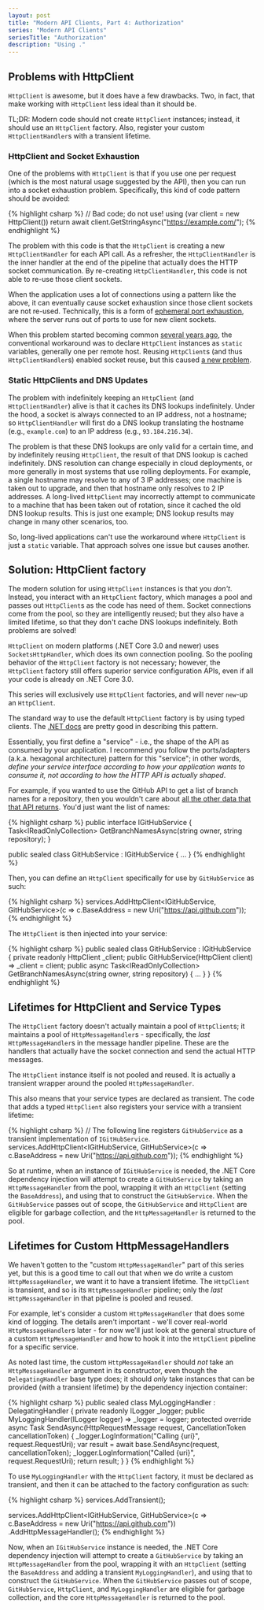 ```yaml
---
layout: post
title: "Modern API Clients, Part 4: Authorization"
series: "Modern API Clients"
seriesTitle: "Authorization"
description: "Using ."
---
```


## Problems with HttpClient

`HttpClient` is awesome, but it does have a few drawbacks. Two, in fact, that make working with `HttpClient` less ideal than it should be.

TL;DR: Modern code should not create `HttpClient` instances; instead, it should use an `HttpClient` factory. Also, register your custom `HttpClientHandler`s with a transient lifetime.

### HttpClient and Socket Exhaustion

One of the problems with `HttpClient` is that if you use one per request (which is the most natural usage suggested by the API), then you can run into a socket exhaustion problem. Specifically, this kind of code pattern should be avoided:

{% highlight csharp %}
// Bad code; do not use!
using (var client = new HttpClient())
  return await client.GetStringAsync("https://example.com/");
{% endhighlight %}

The problem with this code is that the `HttpClient` is creating a new `HttpClientHandler` for each API call. As a refresher, the `HttpClientHandler` is the inner handler at the end of the pipeline that actually does the HTTP socket communication. By re-creating `HttpClientHandler`, this code is not able to re-use those client sockets.

When the application uses a lot of connections using a pattern like the above, it can eventually cause socket exhaustion since those client sockets are not re-used. Technically, this is a form of [ephemeral port exhaustion](https://docs.microsoft.com/en-us/windows/client-management/troubleshoot-tcpip-port-exhaust), where the server runs out of ports to use for new client sockets.

When this problem started becoming common [several years ago](https://aspnetmonsters.com/2016/08/2016-08-27-httpclientwrong/), the conventional workaround was to declare `HttpClient` instances as `static` variables, generally one per remote host. Reusing `HttpClient`s (and thus `HttpClientHandler`s) enabled socket reuse, but this caused [a new problem](http://byterot.blogspot.com/2016/07/singleton-httpclient-dns.html).

### Static HttpClients and DNS Updates

The problem with indefinitely keeping an `HttpClient` (and `HttpClientHandler`) alive is that it caches its DNS lookups indefinitely. Under the hood, a socket is always connected to an IP address, not a hostname; so `HttpClientHandler` will first do a DNS lookup translating the hostname (e.g., `example.com`) to an IP address (e.g., `93.184.216.34`).

The problem is that these DNS lookups are only valid for a certain time, and by indefinitely reusing `HttpClient`, the result of that DNS lookup is cached indefinitely. DNS resolution can change especially in cloud deployments, or more generally in most systems that use rolling deployments. For example, a single hostname may resolve to any of 3 IP addresses; one machine is taken out to upgrade, and then that hostname only resolves to 2 IP addresses. A long-lived `HttpClient` may incorrectly attempt to communicate to a machine that has been taken out of rotation, since it cached the old DNS lookup results. This is just one example; DNS lookup results may change in many other scenarios, too.

So, long-lived applications can't use the workaround where `HttpClient` is just a `static` variable. That approach solves one issue but causes another.

## Solution: HttpClient factory

The modern solution for using `HttpClient` instances is that you *don't*. Instead, you interact with an `HttpClient` factory, which manages a pool and passes out `HttpClient`s as the code has need of them. Socket connections come from the pool, so they are intelligently reused; but they also have a limited lifetime, so that they don't cache DNS lookups indefinitely. Both problems are solved!

<div class="alert alert-info" markdown="1">
<i class="fa fa-hand-o-right fa-2x pull-left"></i>

`HttpClient` on modern platforms (.NET Core 3.0 and newer) uses `SocketsHttpHandler`, which does its own connection pooling. So the pooling behavior of the `HttpClient` factory is not necessary; however, the `HttpClient` factory still offers superior service configuration APIs, even if all your code is already on .NET Core 3.0.

This series will exclusively use `HttpClient` factories, and will never `new`-up an `HttpClient`.
</div>

The standard way to use the default `HttpClient` factory is by using typed clients. The [.NET docs](https://docs.microsoft.com/en-us/dotnet/architecture/microservices/implement-resilient-applications/use-httpclientfactory-to-implement-resilient-http-requests#how-to-use-typed-clients-with-ihttpclientfactory) are pretty good in describing this pattern.

Essentially, you first define a "service" - i.e., the shape of the API as consumed by your application. I recommend you follow the ports/adapters (a.k.a. hexagonal architecture) pattern for this "service"; in other words, *define your service interface according to how your application wants to consume it, not according to how the HTTP API is actually shaped*.

For example, if you wanted to use the GitHub API to get a list of branch names for a repository, then you wouldn't care about [all the other data that that API returns](https://developer.github.com/v3/repos/branches/#list-branches). You'd just want the list of names:

{% highlight csharp %}
public interface IGitHubService
{
  Task<IReadOnlyCollection<string>> GetBranchNamesAsync(string owner, string repository);
}

public sealed class GitHubService : IGitHubService
{
  ...
}
{% endhighlight %}

Then, you can define an `HttpClient` specifically for use by `GitHubService` as such:

{% highlight csharp %}
services.AddHttpClient<IGitHubService, GitHubService>(c =>
    c.BaseAddress = new Uri("https://api.github.com"));
{% endhighlight %}

The `HttpClient` is then injected into your service:

{% highlight csharp %}
public sealed class GitHubService : IGitHubService
{
  private readonly HttpClient _client;
  public GitHubService(HttpClient client) => _client = client;
  public async Task<IReadOnlyCollection<string>> GetBranchNamesAsync(string owner, string repository)
  {
    ...
  }
}
{% endhighlight %}

## Lifetimes for HttpClient and Service Types

The `HttpClient` factory doesn't actually maintain a pool of `HttpClient`s; it maintains a pool of `HttpMessageHandler`s - specifically, the *last* `HttpMessageHandler`s in the message handler pipeline. These are the handlers that actually have the socket connection and send the actual HTTP messages.

The `HttpClient` instance itself is not pooled and reused. It is actually a transient wrapper around the pooled `HttpMessageHandler`.

This also means that your service types are declared as transient. The code that adds a typed `HttpClient` also registers your service with a transient lifetime:

{% highlight csharp %}
// The following line registers `GitHubService` as a transient implementation of `IGitHubService`.
services.AddHttpClient<IGitHubService, GitHubService>(c =>
    c.BaseAddress = new Uri("https://api.github.com"));
{% endhighlight %}

So at runtime, when an instance of `IGitHubService` is needed, the .NET Core dependency injection will attempt to create a `GitHubService` by taking an `HttpMessageHandler` from the pool, wrapping it with an `HttpClient` (setting the `BaseAddress`), and using that to construct the `GitHubService`. When the `GitHubService` passes out of scope, the `GitHubService` and `HttpClient` are eligible for garbage collection, and the `HttpMessageHandler` is returned to the pool.

## Lifetimes for Custom HttpMessageHandlers

We haven't gotten to the "custom `HttpMessageHandler`" part of this series yet, but this is a good time to call out that when we do write a custom `HttpMessageHandler`, we want it to have a transient lifetime. The `HttpClient` is transient, and so is its `HttpMessageHandler` pipeline; only the *last* `HttpMessageHandler` in that pipeline is pooled and reused.

For example, let's consider a custom `HttpMessageHandler` that does some kind of logging. The details aren't important - we'll cover real-world `HttpMessageHandler`s later - for now we'll just look at the general structure of a custom `HttpMessageHandler` and how to hook it into the `HttpClient` pipeline for a specific service.

As noted last time, the custom `HttpMessageHandler` should *not* take an `HttpMessageHandler` argument in its constructor, even though the `DelegatingHandler` base type does; it should *only* take instances that can be provided (with a transient lifetime) by the dependency injection container:

{% highlight csharp %}
public sealed class MyLoggingHandler : DelegatingHandler
{
  private readonly ILogger<MyLoggingHandler> _logger;
  public MyLoggingHandler(ILogger<MyLoggingHandler> logger) => _logger = logger;
  protected override async Task<HttpResponseMessage> SendAsync(HttpRequestMessage request, CancellationToken cancellationToken)
  {
    _logger.LogInformation("Calling {uri}", request.RequestUri);
    var result = await base.SendAsync(request, cancellationToken);
    _logger.LogInformation("Called {uri}", request.RequestUri);
    return result;
  }
}
{% endhighlight %}

To use `MyLoggingHandler` with the `HttpClient` factory, it must be declared as transient, and then it can be attached to the factory configuration as such:

{% highlight csharp %}
services.AddTransient<MyLoggingHandler>();

services.AddHttpClient<IGitHubService, GitHubService>(c => c.BaseAddress = new Uri("https://api.github.com"))
    .AddHttpMessageHandler<MyLoggingHandler>();
{% endhighlight %}

Now, when an `IGitHubService` instance is needed, the .NET Core dependency injection will attempt to create a `GitHubService` by taking an `HttpMessageHandler` from the pool, wrapping it with an `HttpClient` (setting the `BaseAddress` and adding a transient `MyLoggingHandler`), and using that to construct the `GitHubService`. When the `GitHubService` passes out of scope, `GitHubService`, `HttpClient`, and `MyLoggingHandler` are eligible for garbage collection, and the core `HttpMessageHandler` is returned to the pool.
